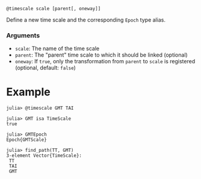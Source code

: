 ```
@timescale scale [parent[, oneway]]
```

Define a new time scale and the corresponding `Epoch` type alias.

### Arguments

  * `scale`: The name of the time scale
  * `parent`: The "parent" time scale to which it should be linked (optional)
  * `oneway`: If `true`, only the transformation from `parent` to `scale` is   registered (optional, default: `false`)

# Example

```jldoctest; setup = :(using AstroTime)
julia> @timescale GMT TAI

julia> GMT isa TimeScale
true

julia> GMTEpoch
Epoch{GMTScale}

julia> find_path(TT, GMT)
3-element Vector{TimeScale}:
 TT
 TAI
 GMT
```
